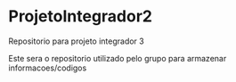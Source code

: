 # ProjetoIntegrador2
Repositorio para projeto integrador 3

Este sera o repositorio utilizado pelo grupo para armazenar informacoes/codigos
